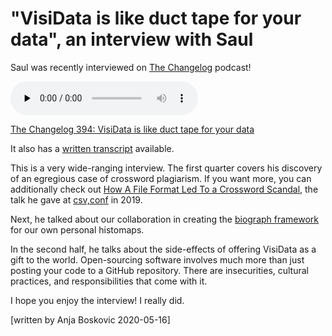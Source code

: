 # "VisiData is like duct tape for your data", an interview with Saul

Saul was recently interviewed on [The Changelog](https://changelog.com) podcast!

<audio data-theme="night" data-src="https://changelog.com/podcast/394/embed" src="https://cdn.changelog.com/uploads/podcast/394/the-changelog-394.mp3" preload="none" class="changelog-episode" controls></audio><p><a href="https://changelog.com/podcast/394">The Changelog 394: VisiData is like duct tape for your data</a></p><script async src="//cdn.changelog.com/embed.js"></script>

It also has a [written transcript](https://changelog.com/podcast/394#transcript) available.

This is a very wide-ranging interview. The first quarter covers his discovery of an egregious case of crossword plagiarism. If you want more, you can additionally check out [How A File Format Led To a Crossword Scandal](https://www.youtube.com/watch?v=9aHfK8EUIzg), the talk he gave at [csv,conf](https://csvconf.com/2019/speakers/#saul-pwanson) in 2019.

Next, he talked about our collaboration in creating the [biograph framework](http://github.com/devotees/biograph) for our own personal histomaps.

In the second half, he talks about the side-effects of offering VisiData as a gift to the world. Open-sourcing software involves much more than just posting your code to a GitHub repository. There are insecurities, cultural practices, and responsibilities that come with it.

I hope you enjoy the interview! I really did.

[written by Anja Boskovic 2020-05-16]
